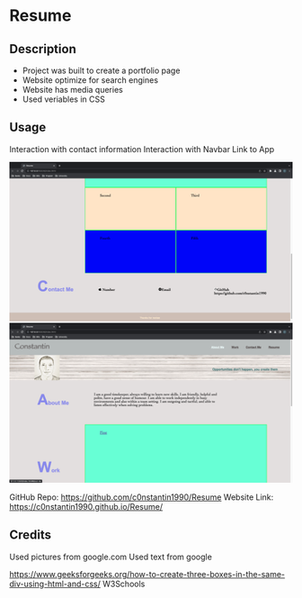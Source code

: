 # Resume

## Description

- Project was built to create a portfolio page
- Website optimize for search engines
- Website has media queries
- Used veriables in CSS

## Usage

Interaction with contact information
Interaction with Navbar
Link to App

![Web page](/assets/screenshots/top-page.png)
![Interaction](/assets/screenshots/bottom-page.png)

GitHub Repo: https://github.com/c0nstantin1990/Resume
Website Link: https://c0nstantin1990.github.io/Resume/

## Credits

Used pictures from google.com
Used text from google

https://www.geeksforgeeks.org/how-to-create-three-boxes-in-the-same-div-using-html-and-css/
W3Schools
